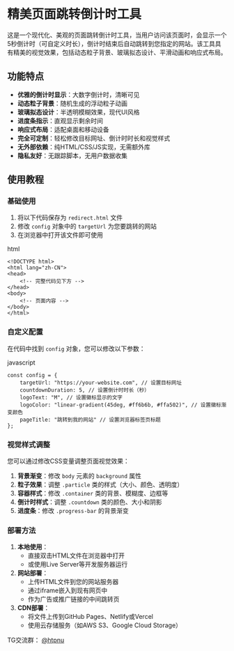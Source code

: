 # 精美页面跳转倒计时工具

这是一个现代化、美观的页面跳转倒计时工具，当用户访问该页面时，会显示一个5秒倒计时（可自定义时长），倒计时结束后自动跳转到您指定的网站。该工具具有精美的视觉效果，包括动态粒子背景、玻璃拟态设计、平滑动画和响应式布局。

## 功能特点

- **优雅的倒计时显示**：大数字倒计时，清晰可见
- **动态粒子背景**：随机生成的浮动粒子动画
- **玻璃拟态设计**：半透明模糊效果，现代UI风格
- **进度条指示**：直观显示剩余时间
- **响应式布局**：适配桌面和移动设备
- **完全可定制**：轻松修改目标网址、倒计时时长和视觉样式
- **无外部依赖**：纯HTML/CSS/JS实现，无需额外库
- **隐私友好**：无跟踪脚本，无用户数据收集

## 使用教程

### 基础使用

1. 将以下代码保存为 `redirect.html` 文件
2. 修改 `config` 对象中的 `targetUrl` 为您要跳转的网站
3. 在浏览器中打开该文件即可使用

html

```
<!DOCTYPE html>
<html lang="zh-CN">
<head>
    <!-- 完整代码见下方 -->
</head>
<body>
    <!-- 页面内容 -->
</body>
</html>
```

### 自定义配置

在代码中找到 `config` 对象，您可以修改以下参数：

javascript

```
const config = {
    targetUrl: "https://your-website.com", // 设置目标网址
    countdownDuration: 5, // 设置倒计时时长（秒）
    logoText: "M", // 设置徽标显示的文字
    logoColor: "linear-gradient(45deg, #ff6b6b, #ffa502)", // 设置徽标渐变颜色
    pageTitle: "跳转到我的网站" // 设置浏览器标签页标题
};
```

### 视觉样式调整

您可以通过修改CSS变量调整页面视觉效果：

1. **背景渐变**：修改 `body` 元素的 `background` 属性
2. **粒子效果**：调整 `.particle` 类的样式（大小、颜色、透明度）
3. **容器样式**：修改 `.container` 类的背景、模糊度、边框等
4. **倒计时样式**：调整 `.countdown` 类的颜色、大小和阴影
5. **进度条**：修改 `.progress-bar` 的背景渐变

### 部署方法

1. **本地使用**：
   - 直接双击HTML文件在浏览器中打开
   - 或使用Live Server等开发服务器运行
2. **网站部署**：
   - 上传HTML文件到您的网站服务器
   - 通过iframe嵌入到现有网页中
   - 作为广告或推广链接的中间跳转页
3. **CDN部署**：
   - 将文件上传到GitHub Pages、Netlify或Vercel
   - 使用云存储服务（如AWS S3、Google Cloud Storage）



TG交流群： [@htpnu](https://t.me/htpnu)
